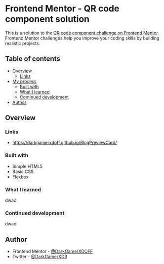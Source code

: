 # Frontend Mentor - QR code component solution

This is a solution to the [QR code component challenge on Frontend Mentor](https://www.frontendmentor.io/challenges/interactive-rating-component-koxpeBUmI). Frontend Mentor challenges help you improve your coding skills by building realistic projects. 

## Table of contents

- [Overview](#overview)
  - [Links](#links)
- [My process](#my-process)
  - [Built with](#built-with)
  - [What I learned](#what-i-learned)
  - [Continued development](#continued-development)
- [Author](#author)

## Overview

### Links

- https://darkgamerxdoff.github.io/BlogPreviewCard/

### Built with

- Simple HTML5
- Basic CSS
- Flexbox

### What I learned

dwad

### Continued development

dwad

## Author

- Frontend Mentor - [@DarkGamerXDOFF](https://www.frontendmentor.io/profile/DarkGamerXDOFF)
- Twitter - [@DarkGamerXD3](https://twitter.com/DarkGamerXD3)
